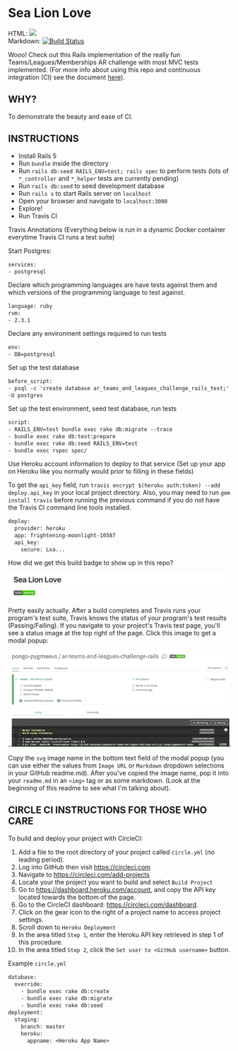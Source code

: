 <h1> Sea Lion Love </h1>

HTML: <img src="https://api.travis-ci.org/pongo-pygmaeus/ar-teams-and-leagues-challenge-rails.svg?branch=master"></img><br>
Markdown: [![Build Status](https://travis-ci.org/pongo-pygmaeus/ar-teams-and-leagues-challenge-rails.svg?branch=master)](https://travis-ci.org/pongo-pygmaeus/ar-teams-and-leagues-challenge-rails)

Wooo! Check out this Rails implementation of the really fun Teams/Leagues/Memberships AR challenge with most MVC tests implemented. (For more info about using this repo and continuous integration (CI) see the document [here](./resources/ci_with_travis.pdf)). 

## WHY?

To demonstrate the beauty and ease of CI. 

## INSTRUCTIONS

* Install Rails 5
* Run `bundle` inside the directory
* Run `rails db:seed RAILS_ENV=test; rails spec` to perform tests (lots of `*_controller` and `*_helper` tests are currently pending)
* Run `rails db:seed` to seed development database
* Run `rails s` to start Rails server on `localhost`
* Open your browser and navigate to `localhost:3000`
* Explore!
* Run Travis CI

Travis Annotations (Everything below is run in a dynamic Docker
container everytime Travis CI runs a test suite)

Start Postgres:
```
services:
- postgresql
```
Declare which programming languages are have tests against them
and which versions of the programming language to test against.
```
language: ruby
rvm:
- 2.3.1
```

Declare any environment settings required to run tests
```
env:
- DB=postgresql
```

Set up the test database
```
before_script:
- psql -c 'create database ar_teams_and_leagues_challenge_rails_test;' -U postgres
```

Set up the test environment, seed test database, run tests
```
script:
- RAILS_ENV=test bundle exec rake db:migrate --trace
- bundle exec rake db:test:prepare
- bundle exec rake db:seed RAILS_ENV=test
- bundle exec rspec spec/
```

Use Heroku account information to deploy to that service (Set up your app on Heroku like you normally would prior
to filling in these fields)

To get the `api_key` field, run `travis encrypt $(heroku auth:token) --add deploy.api_key` in your local project directory. Also, you may need to run `gem install travis` before running the previous command if you do not have the Travis CI command line tools installed. 
```
deploy:
  provider: heroku
  app: frightening-moonlight-10587
  api_key:
    secure: Lxa...
```

How did we get this build badge to show up in this repo?

<img src="./resources/build_badge.png">

Pretty easily actually. After a build completes and Travis runs your program's test suite, Travis knows the status of your program's test results (Passing/Failing). If you navigate to your project's Travis test page, you'll see a status image at the top right of the page. Click this image to get a modal popup: 

<img src="./resources/badge_selection.gif">

Copy the `svg` image name in the bottom text field of the modal popup (you can use either the values from `Image URL` or `Markdown` dropdown selections in your GitHub readme.md). After you've copied the image name, pop it into your `readme.md` in an `<img>` tag or as some markdown. (Look at the beginning of this readme to see what I'm talking about).

## CIRCLE CI INSTRUCTIONS FOR THOSE WHO CARE

To build and deploy your project with CircleCI:

1. Add a file to the root directory of your project called `circle.yml` (no leading period).
2. Log into GitHub then visit https://circleci.com
3. Navigate to https://circleci.com/add-projects
4. Locate your the project you want to build and select `Build Project`
5. Go to https://dashboard.heroku.com/account, and copy the API key located towards the bottom of the page.
6. Go to the CircleCI dashboard: https://circleci.com/dashboard.
7. Click on the gear icon to the right of a project name to access project settings.
8. Scroll down to `Heroku Deployment`
9. In the area titled `Step 1`, enter the Heroku API key retrieved in step 1 of this procedure.
10. In the area titled `Step 2`, click the `Set user to <GitHub username>` button.

Example `circle.yml`

```
database:
  override:
    - bundle exec rake db:create
    - bundle exec rake db:migrate
    - bundle exec rake db:seed
deployment:
  staging:
    branch: master
    heroku:
      appname: <Heroku App Name>
```

